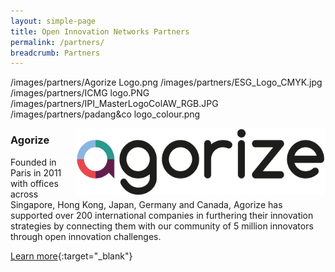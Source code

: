 ```yaml
---
layout: simple-page
title: Open Innovation Networks Partners
permalink: /partners/
breadcrumb: Partners
---
```

/images/partners/Agorize Logo.png
/images/partners/ESG_Logo_CMYK.jpg
/images/partners/ICMG logo.PNG
/images/partners/IPI_MasterLogoColAW_RGB.JPG
/images/partners/padang&co logo_colour.png

                                                                                                                                                                                                                             
<img src="/images/partners/Agorize Logo.png" alt="1" style="float:right;width:400px;height:107px">

<h3>Agorize</h3>

<p align="left">Founded in Paris in 2011 with offices across Singapore, Hong Kong, Japan, Germany and Canada, Agorize has supported over 200 international companies in furthering their innovation strategies by connecting them with our community of 5 million innovators through open innovation challenges.

[Learn more](https://www.agorize.com/en){:target="_blank"}</p>
